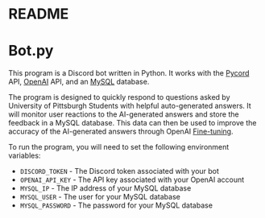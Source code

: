 # README

# Bot.py
This program is a Discord bot written in Python. It works with the [Pycord](https://pycord.dev/) API, [OpenAI](https://openai.com/) API, and an [MySQL](https://www.mysql.com/) database. 

The program is designed to quickly respond to questions asked by University of Pittsburgh Students with helpful auto-generated answers. It will monitor user reactions to the AI-generated answers and store the feedback in a MySQL database. This data can then be used to improve the accuracy of the AI-generated answers through OpenAI [Fine-tuning](https://beta.openai.com/docs/guides/fine-tuning).

To run the program, you will need to set the following environment variables:
* `DISCORD_TOKEN` - The Discord token associated with your bot
* `OPENAI_API_KEY` - The API key associated with your OpenAI account
* `MYSQL_IP` - The IP address of your MySQL database
* `MYSQL_USER` - The user for your MySQL database
* `MYSQL_PASSWORD` - The password for your MySQL database